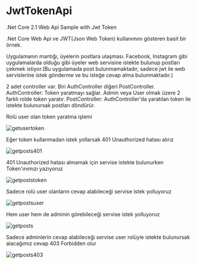 # JwtTokenApi
.Net Core 2.1 Web Api Sample with Jwt Token

.Net Core Web Api ve JWT(Json Web Token) kullanımını gösteren basit bir örnek.

Uygulamanın mantığı, üyelerin postlara ulaşması. Facebook, Instagram gibi uygulamalarda olduğu gibi üyeler web servisine
istekte bulunup postları çekmek istiyor.(Bu uygulamada post bulunmamaktadır, sadece jwt ile web servislerine istek gönderme ve 
bu isteğe cevap alma bulunmaktadır.)

2 adet controller var. Biri AuthController diğeri PostController.
AuthController: Token yaratmayı sağlar. Admin veya User olmak üzere 2 farklı rolde token yaratır.
PostController: AuthController'da yaratılan token ile istekte bulunursak postları döndürür.

Rolü user olan token yaratma işlemi

![getusertoken](https://user-images.githubusercontent.com/46047252/61532861-e1ceef00-aa33-11e9-9ec6-9eb88b989b41.png)

Eğer token kullanmadan istek yollarsak 401 Unauthorized hatası alırız

![getposts401](https://user-images.githubusercontent.com/46047252/61533163-ae409480-aa34-11e9-8d8e-d0bddf433059.png)

401 Unauthorized hatası almamak için servise istekte bulunurken Token'ınımızı yazıyoruz

![getpoststoken](https://user-images.githubusercontent.com/46047252/61533219-df20c980-aa34-11e9-94da-4093d98a701d.png)

Sadece rolü user olanların cevap alabileceği servise istek yolluyoruz

![getpostsuser](https://user-images.githubusercontent.com/46047252/61533027-56099280-aa34-11e9-91f1-ce2cba11928f.png)

Hem user hem de adminin görebileceği servise istek yolluyoruz

![getposts](https://user-images.githubusercontent.com/46047252/61533060-6c175300-aa34-11e9-9636-440c979fb9cf.png)

Sadece adminlerin cevap alabileceği servise user rolüyle istekte bulunursak alacağımız cevap 403 Forbidden olur

![getposts403](https://user-images.githubusercontent.com/46047252/61533254-feb7f200-aa34-11e9-9750-e5f30bb00417.png)







